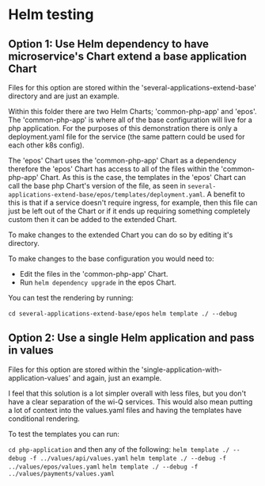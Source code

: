 # Helm testing

## Option 1: Use Helm dependency to have microservice's Chart extend a base application Chart

Files for this option are stored within the 'several-applications-extend-base' directory and are just an example.

Within this folder there are two Helm Charts; 'common-php-app' and 'epos'. The 'common-php-app' is where all of the base configuration will live for a php application. For the purposes of this demonstration there is only a deployment.yaml file for the service (the same pattern could be used for each other k8s config).

The 'epos' Chart uses the 'common-php-app' Chart as a dependency therefore the 'epos' Chart has access to all of the files within the 'common-php-app' Chart. As this is the case, the templates in the 'epos' Chart can call the base php Chart's version of the file, as seen in `several-applications-extend-base/epos/templates/deployment.yaml`. A benefit to this is that if a service doesn't require ingress, for example, then this file can just be left out of the Chart or if it ends up requiring something completely custom then it can be added to the extended Chart.

To make changes to the extended Chart you can do so by editing it's directory.

To make changes to the base configuration you would need to:
- Edit the files in the 'common-php-app' Chart.
- Run `helm dependency upgrade` in the epos Chart.

You can test the rendering by running:

`cd several-applications-extend-base/epos`
`helm template ./ --debug`

## Option 2: Use a single Helm application and pass in values

Files for this option are stored within the 'single-application-with-application-values' and again, just an example.

I feel that this solution is a lot simpler overall with less files, but you don't have a clear separation of the wi-Q services. This would also mean putting a lot of context into the values.yaml files and having the templates have conditional rendering.

To test the templates you can run:

`cd php-application`
and then any of the following:
`helm template ./ --debug -f ../values/api/values.yaml`
`helm template ./ --debug -f ../values/epos/values.yaml`
`helm template ./ --debug -f ../values/payments/values.yaml`
